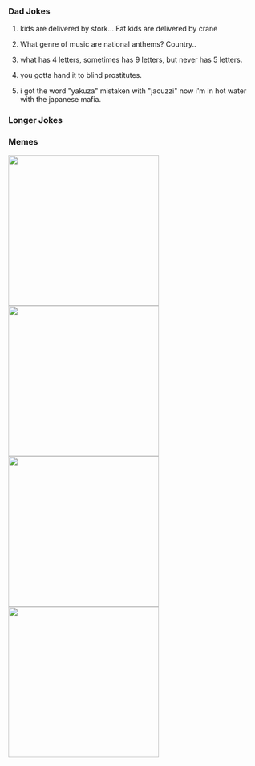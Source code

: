 
### Dad Jokes

1. kids are delivered by stork... Fat kids are delivered by crane

2. What genre of music are national anthems? Country..

3. what has 4 letters, sometimes has 9 letters, but never has 5 letters.

4. you gotta hand it to blind prostitutes.

5. i got the word "yakuza" mistaken with "jacuzzi" now i'm in hot water with the japanese mafia.

### Longer Jokes


### Memes

<img src="https://i.redd.it/ldy66vo1y3m51.jpg" width="300">

<img src="https://i.redd.it/b538xk4kr2m51.jpg" width="300">

<img src="https://i.redd.it/80yx74nyo2m51.png" width="300">

<img src="https://i.redd.it/cxc9xjgk14m51.jpg" width="300">



